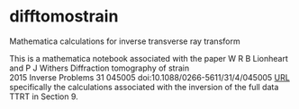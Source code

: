 # difftomostrain
Mathematica calculations for inverse transverse ray transform

This is a mathematica notebook associated with the paper W R B Lionheart and P J Withers Diffraction tomography of strain  
2015 Inverse Problems 31 045005 doi:10.1088/0266-5611/31/4/045005  [URL](http://iopscience.iop.org/0266-5611/31/4/045005/)
specifically the calculations associated with the inversion of the full data TTRT in Section 9. 

